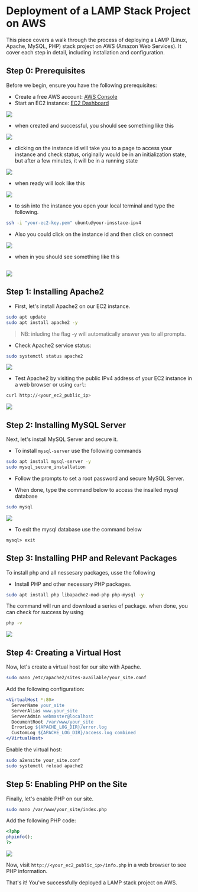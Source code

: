 
# Deployment of a LAMP Stack Project on AWS

This piece covers a walk through the process of deploying a LAMP (Linux, Apache, MySQL, PHP) stack project on AWS (Amazon Web Services). It cover each step in detail, including installation and configuration.

## Step 0: Prerequisites

Before we begin, ensure you have the following prerequisites:
- Create a free AWS account: [AWS Console](https://aws.amazon.com/)
- Start an EC2 instance: [EC2 Dashboard](https://console.aws.amazon.com/ec2/)

![](./assets/1.%20create%20instance.png)
- when created and successful, you should see something like this

![](./assets/2.%20get%20ssucces.png)

- clicking on the instance id will take you to a page to access your instance and check status, originally would be in an initialization state, but after a few minutes, it will be in a running state

![](./assets/4.%20initialization.png)
- when ready will look like this

![](./assets/5.%20ready.png)

- to ssh into the instance you open your local terminal and type the following.

```sh
ssh -i "your-ec2-key.pem" ubuntu@your-insstace-ipv4
```

- Also you could click on the instance id and then click on connect

![](./assets/3.%20connect%20using%20ssh.png)

- when in you should see something like this

![](./assets/ssh%20success.png)
---
## Step 1: Installing Apache2

- First, let's install Apache2 on our EC2 instance.
```bash
sudo apt update
sudo apt install apache2 -y
```

> NB: inluding the flag -y will automatically answer yes to all prompts.

- Check Apache2 service status:
```bash
sudo systemctl status apache2
```
![](./assets/6.%20install%20apache2.png)

- Test Apache2 by visiting the public IPv4 address of your EC2 instance in a web browser or using `curl`:
```bash
curl http://<your_ec2_public_ip>
```

![](./assets/success%20on%20the%20web.png)

## Step 2: Installing MySQL Server

Next, let's install MySQL Server and secure it.
- To install `mysql-server` use the following commands
```bash
sudo apt install mysql-server -y
sudo mysql_secure_installation
```

- Follow the prompts to set a root password and secure MySQL Server.

- When done, type the command below to access the insalled mysql database
```sh
sudo mysql
```

![](./assets/mysql-success.png)

- To exit the mysql database use the command below
```mysql
mysql> exit
```
## Step 3: Installing PHP and Relevant Packages
To install php and all nessesary packages, usse the following
- Install PHP and other necessary PHP packages.
```bash
sudo apt install php libapache2-mod-php php-mysql -y
```
The command will run and download a series of package. when done, you can check for success by using
```sh
php -v
```

![](./assets/php-v.png)
## Step 4: Creating a Virtual Host

Now, let's create a virtual host for our site with Apache.
```bash
sudo nano /etc/apache2/sites-available/your_site.conf
```

Add the following configuration:
```apache
<VirtualHost *:80>
  ServerName your_site
  ServerAlias www.your_site
  ServerAdmin webmaster@localhost
  DocumentRoot /var/www/your_site
  ErrorLog ${APACHE_LOG_DIR}/error.log
  CustomLog ${APACHE_LOG_DIR}/access.log combined
</VirtualHost>
```

Enable the virtual host:
```bash
sudo a2ensite your_site.conf
sudo systemctl reload apache2
```

## Step 5: Enabling PHP on the Site

Finally, let's enable PHP on our site.
```bash
sudo nano /var/www/your_site/index.php
```

Add the following PHP code:
```php
<?php
phpinfo();
?>
```

![](./assets/php%20success.png)

Now, visit `http://<your_ec2_public_ip>/info.php` in a web browser to see PHP information.

That's it! You've successfully deployed a LAMP stack project on AWS.
